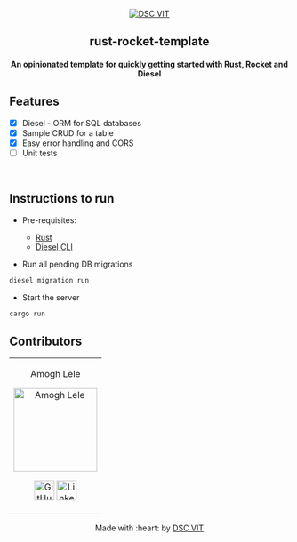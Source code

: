 <p align="center">
<a href="https://dscvit.com">
	<img src="https://user-images.githubusercontent.com/30529572/92081025-fabe6f00-edb1-11ea-9169-4a8a61a5dd45.png" alt="DSC VIT"/>
</a>
	<h2 align="center"> rust-rocket-template </h2>
	<h4 align="center"> An opinionated template for quickly getting started with Rust, Rocket and Diesel <h4>
</p>


## Features
- [x] Diesel - ORM for SQL databases
- [x] Sample CRUD for a table  
- [x] Easy error handling and CORS 
- [ ] Unit tests

<br>


## Instructions to run

* Pre-requisites:
	-  [Rust](https://rustup.rs)
	-  [Diesel CLI](http://diesel.rs/guides/getting-started/)

* Run all pending DB migrations

```bash
diesel migration run
```

* Start the server
```bash
cargo run
```

## Contributors

<table>
<tr align="center">


<td>

Amogh Lele

<p align="center">
<img src = "https://avatars3.githubusercontent.com/u/31761843" width="150" height="150" alt="Amogh Lele">
</p>
<p align="center">
<a href = "https://github.com/atechnohazard"><img src = "http://www.iconninja.com/files/241/825/211/round-collaboration-social-github-code-circle-network-icon.svg" width="36" height = "36" alt="GitHub"/></a>
<a href = "https://www.linkedin.com/in/amogh-lele-830131a4/">
<img src = "http://www.iconninja.com/files/863/607/751/network-linkedin-social-connection-circular-circle-media-icon.svg" width="36" height="36" alt="LinkedIn"/>
</a>
</p>
</td>

  </table>

<p align="center">
	Made with :heart: by <a href="https://dscvit.com">DSC VIT</a>
</p>
